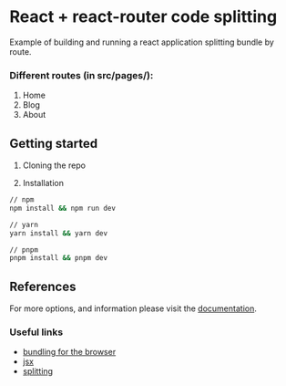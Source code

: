 # React + react-router code splitting

Example of building and running a react application splitting bundle by route.  

### Different routes (in src/pages/):

1. Home
2. Blog
3. About 

## Getting started

1. Cloning the repo

2. Installation

```sh
// npm
npm install && npm run dev

// yarn 
yarn install && yarn dev

// pnpm 
pnpm install && pnpm dev
```

## References

For more options, and information please visit the [documentation](https://esbuild.github.io/api/#build-api).

### Useful links

- [bundling for the browser](https://esbuild.github.io/getting-started/#bundling-for-the-browser)
- [jsx](https://esbuild.github.io/content-types/#jsx)
- [splitting](https://esbuild.github.io/api/#splitting)
